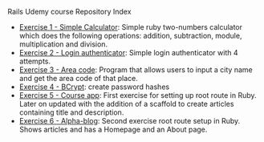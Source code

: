 Rails Udemy course Repository Index

- [Exercise 1 - Simple Calculator](https://github.com/anepaz/simplecalculator): Simple ruby two-numbers calculator which does the following operations: addition, subtraction, module, multiplication and division. 
- [Exercise 2 - Login authenticator](https://github.com/anepaz/loginauthenticator): Simple login authenticator with 4 attempts. 
- [Exercise 3 - Area code](https://github.com/anepaz/ruby_udemy/tree/main/areacode): Program that allows users to input a city name and get the area code of that place.
- [Exercise 4 - BCrypt](https://github.com/anepaz/ruby_udemy/tree/main/bcrypt): create password hashes
- [Exercise 5 - Course app](https://github.com/anepaz/ruby_udemy/tree/main/course_app): First exercise for setting up root route in Ruby. Later on updated with the addition of a scaffold to create articles containing title and description.
- [Exercise 6 - Alpha-blog](https://github.com/anepaz/ruby_udemy/tree/main/alpha-blog): Second exercise root route setup in Ruby. Shows articles and has a Homepage and an About page.
